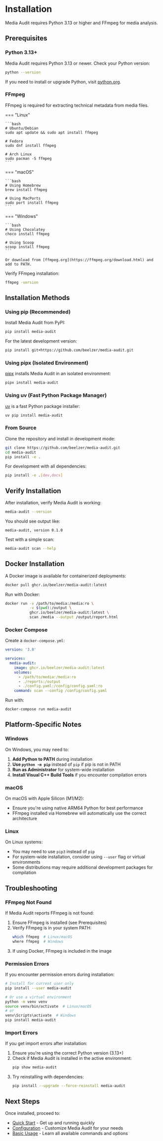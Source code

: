 # Installation

Media Audit requires Python 3.13 or higher and FFmpeg for media analysis.

## Prerequisites

### Python 3.13+

Media Audit requires Python 3.13 or newer. Check your Python version:

```bash
python --version
```

If you need to install or upgrade Python, visit [python.org](https://www.python.org/downloads/).

### FFmpeg

FFmpeg is required for extracting technical metadata from media files.

=== "Linux"

    ```bash
    # Ubuntu/Debian
    sudo apt update && sudo apt install ffmpeg

    # Fedora
    sudo dnf install ffmpeg

    # Arch Linux
    sudo pacman -S ffmpeg
    ```

=== "macOS"

    ```bash
    # Using Homebrew
    brew install ffmpeg

    # Using MacPorts
    sudo port install ffmpeg
    ```

=== "Windows"

    ```bash
    # Using Chocolatey
    choco install ffmpeg

    # Using Scoop
    scoop install ffmpeg
    ```

    Or download from [ffmpeg.org](https://ffmpeg.org/download.html) and add to PATH.

Verify FFmpeg installation:

```bash
ffmpeg -version
```

## Installation Methods

### Using pip (Recommended)

Install Media Audit from PyPI:

```bash
pip install media-audit
```

For the latest development version:

```bash
pip install git+https://github.com/beelzer/media-audit.git
```

### Using pipx (Isolated Environment)

[pipx](https://pipx.pypa.io/) installs Media Audit in an isolated environment:

```bash
pipx install media-audit
```

### Using uv (Fast Python Package Manager)

[uv](https://github.com/astral-sh/uv) is a fast Python package installer:

```bash
uv pip install media-audit
```

### From Source

Clone the repository and install in development mode:

```bash
git clone https://github.com/beelzer/media-audit.git
cd media-audit
pip install -e .
```

For development with all dependencies:

```bash
pip install -e .[dev,docs]
```

## Verify Installation

After installation, verify Media Audit is working:

```bash
media-audit --version
```

You should see output like:

```
media-audit, version 0.1.0
```

Test with a simple scan:

```bash
media-audit scan --help
```

## Docker Installation

A Docker image is available for containerized deployments:

```bash
docker pull ghcr.io/beelzer/media-audit:latest
```

Run with Docker:

```bash
docker run -v /path/to/media:/media:ro \
           -v $(pwd):/output \
           ghcr.io/beelzer/media-audit:latest \
           scan /media --output /output/report.html
```

### Docker Compose

Create a `docker-compose.yml`:

```yaml
version: '3.8'

services:
  media-audit:
    image: ghcr.io/beelzer/media-audit:latest
    volumes:
      - /path/to/media:/media:ro
      - ./reports:/output
      - ./config.yaml:/config/config.yaml:ro
    command: scan --config /config/config.yaml
```

Run with:

```bash
docker-compose run media-audit
```

## Platform-Specific Notes

### Windows

On Windows, you may need to:

1. **Add Python to PATH** during installation
2. **Use `python -m pip`** instead of `pip` if pip is not in PATH
3. **Run as Administrator** for system-wide installation
4. **Install Visual C++ Build Tools** if you encounter compilation errors

### macOS

On macOS with Apple Silicon (M1/M2):

- Ensure you're using native ARM64 Python for best performance
- FFmpeg installed via Homebrew will automatically use the correct architecture

### Linux

On Linux systems:

- You may need to use `pip3` instead of `pip`
- For system-wide installation, consider using `--user` flag or virtual environments
- Some distributions may require additional development packages for compilation

## Troubleshooting

### FFmpeg Not Found

If Media Audit reports FFmpeg is not found:

1. Ensure FFmpeg is installed (see Prerequisites)
2. Verify FFmpeg is in your system PATH:
   ```bash
   which ffmpeg  # Linux/macOS
   where ffmpeg  # Windows
   ```
3. If using Docker, FFmpeg is included in the image

### Permission Errors

If you encounter permission errors during installation:

```bash
# Install for current user only
pip install --user media-audit

# Or use a virtual environment
python -m venv venv
source venv/bin/activate  # Linux/macOS
# or
venv\Scripts\activate  # Windows
pip install media-audit
```

### Import Errors

If you get import errors after installation:

1. Ensure you're using the correct Python version (3.13+)
2. Check if Media Audit is installed in the active environment:
   ```bash
   pip show media-audit
   ```
3. Try reinstalling with dependencies:
   ```bash
   pip install --upgrade --force-reinstall media-audit
   ```

## Next Steps

Once installed, proceed to:

- [Quick Start](quick-start.md) - Get up and running quickly
- [Configuration](configuration.md) - Customize Media Audit for your needs
- [Basic Usage](../user-guide/usage.md) - Learn all available commands and options